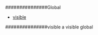 ###############Global
* [visible](#visible)

<a name="visible"></a>
###############visible
a visible global

